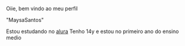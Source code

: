 Oiie, bem vindo ao meu perfil

"MaysaSantos"

Estou estudando no [alura](https://www.alura.com.br/)
Tenho 14y e estou no primeiro ano do ensino medio
